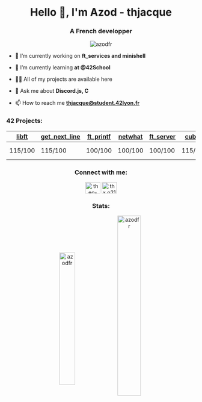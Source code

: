 <h1 align="center">Hello 👋, I'm Azod - thjacque</h1>
<h3 align="center">A French developper</h3>

<p align="center"> <img src="https://komarev.com/ghpvc/?username=azodfr&label=Profile%20views&color=0e75b6&style=flat" alt="azodfr" /> </p>

- 🔭 I’m currently working on **ft_services and minishell**

- 🌱 I’m currently learning **at @42School**

- 👨‍💻 All of my projects are available here

- 💬 Ask me about **Discord.js, C**

- 📫 How to reach me **thjacque@student.42lyon.fr**

<h3 align="left">42 Projects:</h3>

|[libft](https://github.com/AzodFR/libft) | [get_next_line](https://github.com/AzodFR/get_next_line) | [ft_printf](https://github.com/AzodFR/ft_printf) | [netwhat](https://github.com/AzodFR/netwhat) | [ft_server](https://github.com/AzodFR/ft_server) | [cub3d](https://github.com/AzodFR/cub3d) | [libasm](https://github.com/AzodFR/libasm) | ft_services |
|---------|---------|---------|---------|---------|---------|---------|----------------|
| 115/100 | 115/100 | 100/100 | 100/100 | 100/100 | 115/100 | 100/100 | IN PROGRESS... |

<h3 align="center">Connect with me:</h3>
<p align="center">
<a href="https://linkedin.com/in/theo-jacq" target="blank"><img align="center" src="https://cdn.jsdelivr.net/npm/simple-icons@3.0.1/icons/linkedin.svg" alt="theo-jacq" height="30" width="40" /></a>
<a href="https://instagram.com/thx.o21_" target="blank"><img align="center" src="https://cdn.jsdelivr.net/npm/simple-icons@3.0.1/icons/instagram.svg" alt="thx.o21_" height="30" width="40" /></a>
</p>


<h3 align="center">Stats:</h3>
<p align="center"><img align="center" src="https://github-readme-stats.vercel.app/api/top-langs?username=azodfr&show_icons=true&locale=en&layout=compact" alt="azodfr" height="30%" width="29%"/>&nbsp;<img align="center" src="https://github-readme-stats.vercel.app/api?username=azodfr&show_icons=true&locale=en" alt="azodfr" height="35%" width="35%" /></p>
